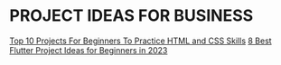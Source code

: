 # PROJECT IDEAS FOR BUSINESS

[Top 10 Projects For Beginners To Practice HTML and CSS Skills](https://www.geeksforgeeks.org/top-10-projects-for-beginners-to-practice-html-and-css-skills/)
[8 Best Flutter Project Ideas for Beginners in 2023](https://medium.com/javarevisited/5-flutter-projects-for-beginners-to-learn-app-development-b581e6cdae19)
